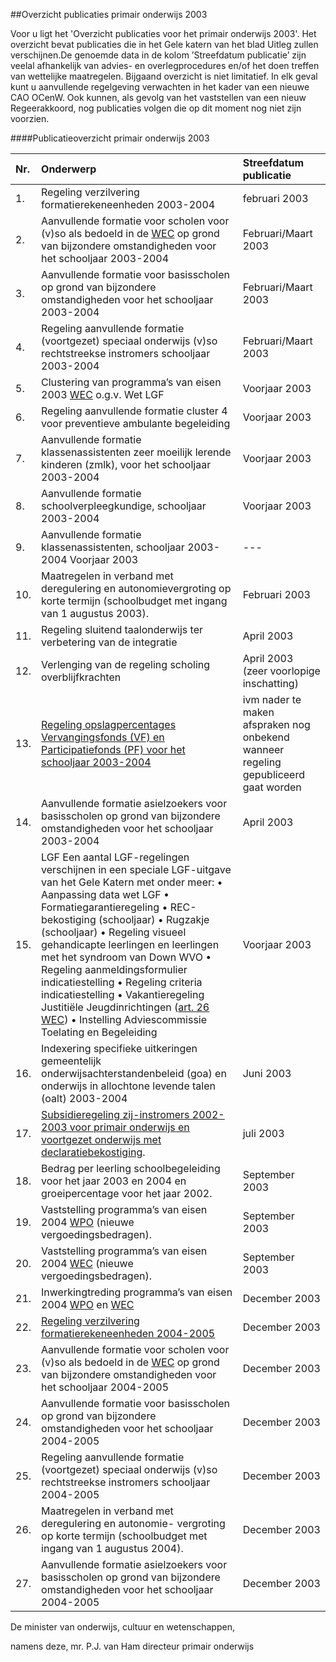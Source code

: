 <meta http-equiv='Content-Type' content='text/html; charset=utf-8' />

##Overzicht publicaties primair onderwijs 2003

Voor u ligt het 'Overzicht publicaties voor het primair onderwijs 2003'. Het overzicht bevat publicaties die in het Gele katern van het blad Uitleg zullen verschijnen.De genoemde data in de kolom ’Streefdatum publicatie’ zijn veelal afhankelijk van advies- en overlegprocedures en/of het doen treffen van wettelijke maatregelen. Bijgaand overzicht is niet limitatief. In elk geval kunt u aanvullende regelgeving verwachten in het kader van een nieuwe CAO OCenW. Ook kunnen, als gevolg van het vaststellen van een nieuw Regeerakkoord, nog publicaties volgen die op dit moment nog niet zijn voorzien.

####Publicatieoverzicht primair onderwijs 2003

|Nr.  |Onderwerp |Streefdatum publicatie |
|:---|:---|:---|
|1. |Regeling verzilvering formatierekeneenheden 2003-2004 |februari 2003 |
|2. |Aanvullende formatie voor scholen voor (v)so als bedoeld in de [WEC](../../../../../../../wet/isovso/BWBR0003549/README.md) op grond van bijzondere omstandigheden voor het schooljaar 2003-2004 |Februari/Maart 2003 |
|3. |Aanvullende formatie voor basisscholen op grond van bijzondere omstandigheden voor het schooljaar 2003-2004 |Februari/Maart 2003 |
|4. |Regeling aanvullende formatie (voortgezet) speciaal onderwijs (v)so rechtstreekse instromers schooljaar 2003-2004 |Februari/Maart 2003 |
|5. |Clustering van programma’s van eisen 2003 [WEC](../../../../../../../wet/isovso/BWBR0003549/README.md) o.g.v. Wet LGF |Voorjaar 2003 |
|6. |Regeling aanvullende formatie cluster 4 voor preventieve ambulante begeleiding |Voorjaar 2003 |
|7. |Aanvullende formatie klassenassistenten zeer moeilijk lerende kinderen (zmlk), voor het schooljaar 2003-2004 |Voorjaar 2003 |
|8. |Aanvullende formatie schoolverpleegkundige, schooljaar 2003-2004 |Voorjaar 2003 |
|9. |Aanvullende formatie klassenassistenten, schooljaar 2003-2004 Voorjaar 2003 | --- |
|10. |Maatregelen in verband met deregulering en autonomievergroting op korte termijn (schoolbudget met ingang van 1 augustus 2003). |Februari 2003 |
|11. |Regeling sluitend taalonderwijs ter verbetering van de integratie |April 2003 |
|12. |Verlenging van de regeling scholing overblijfkrachten |April 2003  (zeer voorlopige inschatting) |
|13. |[Regeling opslagpercentages Vervangingsfonds (VF) en Participatiefonds (PF) voor het schooljaar 2003-2004](../../../../../../../ministeriele-regeling/regeling/opslagpercentages/vervangingsfonds/(vf)/en/participatiefonds/(pf)/etc/BWBR0015380/README.md) |ivm nader te maken afspraken nog onbekend wanneer regeling gepubliceerd gaat worden |
|14. |Aanvullende formatie asielzoekers voor basisscholen op grond van bijzondere omstandigheden voor het schooljaar 2003-2004 |April 2003 |
|15. |LGF Een aantal LGF-regelingen verschijnen in een speciale LGF-uitgave van het Gele Katern met onder meer: • Aanpassing data wet LGF • Formatiegarantieregeling • REC-bekostiging (schooljaar) • Rugzakje (schooljaar) • Regeling visueel gehandicapte leerlingen en leerlingen met het syndroom van Down WVO • Regeling aanmeldingsformulier indicatiestelling • Regeling criteria indicatiestelling • Vakantieregeling Justitiële Jeugdinrichtingen ([art. 26 WEC](../../../../../../../wet/isovso/BWBR0003549/README.md)) • Instelling Adviescommissie Toelating en Begeleiding |Voorjaar 2003 |
|16. |Indexering specifieke uitkeringen gemeentelijk onderwijsachterstandenbeleid (goa) en onderwijs in allochtone levende talen (oalt) 2003-2004 |Juni 2003 |
|17. |[Subsidieregeling zij-instromers 2002-2003 voor primair onderwijs en voortgezet onderwijs met declaratiebekostiging](../../../../../../../ministeriele-regeling/subsidieregeling/zij-instromers/2002-2003/voor/primair/onderwijs/en/etc/BWBR0013762/README.md). |juli 2003 |
|18. |Bedrag per leerling schoolbegeleiding voor het jaar 2003 en 2004 en groeipercentage voor het jaar 2002. |September 2003 |
|19. |Vaststelling programma’s van eisen 2004 [WPO](../../../../../../../wet/wbo/BWBR0003420/README.md) (nieuwe vergoedingsbedragen). |September 2003 |
|20. |Vaststelling programma’s van eisen 2004 [WEC](../../../../../../../wet/isovso/BWBR0003549/README.md) (nieuwe vergoedingsbedragen). |September 2003 |
|21. |Inwerkingtreding programma’s van eisen 2004 [WPO](../../../../../../../wet/wbo/BWBR0003420/README.md) en [WEC](../../../../../../../wet/isovso/BWBR0003549/README.md) |December 2003 |
|22. |[Regeling verzilvering formatierekeneenheden 2004-2005](../../../../../../../ministeriele-regeling/regeling/verzilvering/formatierekeneenheden/2004/-/2005/BWBR0016263/README.md) |December 2003 |
|23. |Aanvullende formatie voor scholen voor (v)so als bedoeld in de [WEC](../../../../../../../wet/isovso/BWBR0003549/README.md) op grond van bijzondere omstandigheden voor het schooljaar 2004-2005 |December 2003 |
|24. |Aanvullende formatie voor basisscholen op grond van bijzondere omstandigheden voor het schooljaar 2004-2005 |December 2003 |
|25. |Regeling aanvullende formatie (voortgezet) speciaal onderwijs (v)so rechtstreekse instromers schooljaar 2004-2005 |December 2003 |
|26. |Maatregelen in verband met deregulering en autonomie- vergroting op korte termijn (schoolbudget met ingang van 1 augustus 2004). |December 2003 |
|27. |Aanvullende formatie asielzoekers voor basisscholen op grond van bijzondere omstandigheden voor het schooljaar 2004-2005 |December 2003 |

De 
minister van onderwijs, cultuur en wetenschappen, 

namens deze, 
mr. P.J. van Ham 
directeur primair onderwijs 
